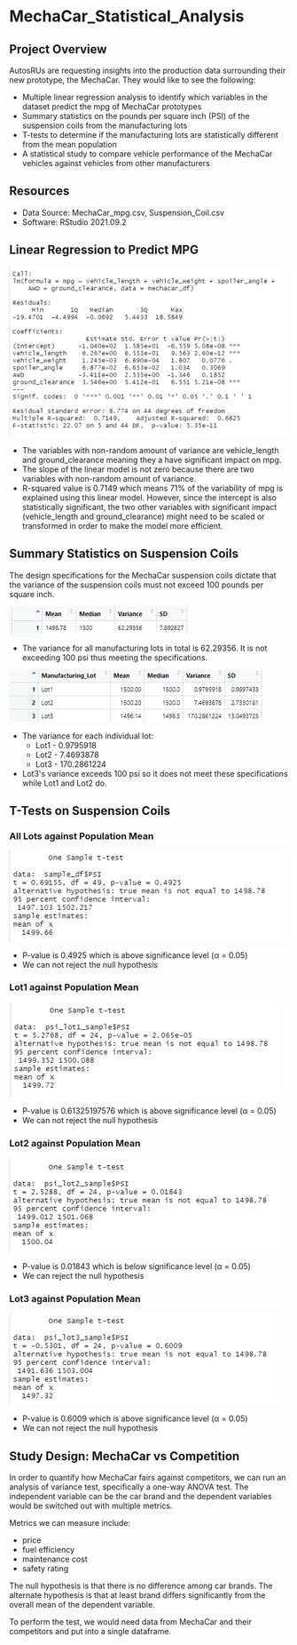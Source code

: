 # MechaCar_Statistical_Analysis

## Project Overview
AutosRUs are requesting insights into the production data surrounding their new prototype, the MechaCar. They would like to see the following:

  - Multiple linear regression analysis to identify which variables in the dataset predict the mpg of MechaCar prototypes
  - Summary statistics on the pounds per square inch (PSI) of the suspension coils from the manufacturing lots
  - T-tests to determine if the manufacturing lots are statistically different from the mean population
  - A statistical study to compare vehicle performance of the MechaCar vehicles against vehicles from other manufacturers

## Resources
- Data Source: MechaCar_mpg.csv, Suspension_Coil.csv
- Software: RStudio 2021.09.2

## Linear Regression to Predict MPG
![alt text](https://github.com/thehatch4815162342/MechaCar_Statistical_Analysis/blob/main/Images/mechacar_df_stats.png?raw=true)

  - The variables with non-random amount of variance are vehicle_length and ground_clearance meaning they a have significant impact on mpg.
  - The slope of the linear model is not zero because there are two variables with non-random amount of variance.
  - R-squared value is 0.7149 which means 71% of the variability of mpg is explained using this linear model. However, since the intercept is also statistically significant, the two other variables with significant impact (vehicle_length and ground_clearance) might need to be scaled or transformed in order to make the model more efficient.

## Summary Statistics on Suspension Coils
The design specifications for the MechaCar suspension coils dictate that the variance of the suspension coils must not exceed 100 pounds per square inch.

![alt text](https://github.com/thehatch4815162342/MechaCar_Statistical_Analysis/blob/main/Images/total_summary.png?raw=true)
  - The variance for all manufacturing lots in total is 62.29356. It is not exceeding 100 psi thus meeting the specifications.

![alt text](https://github.com/thehatch4815162342/MechaCar_Statistical_Analysis/blob/main/Images/lot_summary.png?raw=true)
  - The variance for each individual lot:
     - Lot1 - 0.9795918
     - Lot2 - 7.4693878
     - Lot3 - 170.2861224
  - Lot3's variance exceeds 100 psi so it does not meet these specifications while Lot1 and Lot2 do.

## T-Tests on Suspension Coils
### All Lots against Population Mean
![alt text](https://github.com/thehatch4815162342/MechaCar_Statistical_Analysis/blob/main/Images/t_test.png?raw=true)
  - P-value is 0.4925 which is above significance level (α = 0.05)
  - We can not reject the null hypothesis

### Lot1 against Population Mean
![alt text](https://github.com/thehatch4815162342/MechaCar_Statistical_Analysis/blob/main/Images/t_test_lot1.png?raw=true)
  - P-value is 0.61325197576 which is above significance level (α = 0.05)
  - We can not reject the null hypothesis

### Lot2 against Population Mean
![alt text](https://github.com/thehatch4815162342/MechaCar_Statistical_Analysis/blob/main/Images/t_test_lot2.png?raw=true)
  - P-value is 0.01843 which is below significance level (α = 0.05)
  - We can reject the null hypothesis

### Lot3 against Population Mean
![alt text](https://github.com/thehatch4815162342/MechaCar_Statistical_Analysis/blob/main/Images/t_test_lot3.png?raw=true)
   - P-value is 0.6009 which is above significance level (α = 0.05)
  - We can not reject the null hypothesis


## Study Design: MechaCar vs Competition

In order to quantify how MechaCar fairs against competitors, we can run an analysis of variance test, specifically a one-way ANOVA test. The independent variable can be the car brand and the dependent variables would be switched out with multiple metrics.

Metrics we can measure include:
  - price
  - fuel efficiency
  - maintenance cost
  - safety rating

The null hypothesis is that there is no difference among car brands. The alternate hypothesis is that at least brand differs significantly from the overall mean of the dependent variable.

To perform the test, we would need data from MechaCar and their competitors and put into a single dataframe.
  


